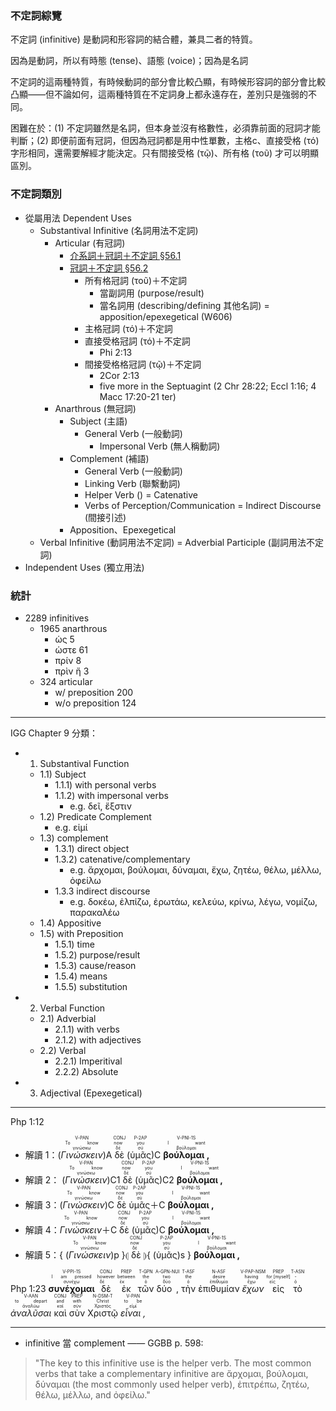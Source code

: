 
### 不定詞綜覽

不定詞 (infinitive) 是動詞和形容詞的結合體，兼具二者的特質。

因為是動詞，所以有時態 (tense)、語態 (voice)；因為是名詞


不定詞的這兩種特質，有時候動詞的部分會比較凸顯，有時候形容詞的部分會比較凸顯——但不論如何，這兩種特質在不定詞身上都永遠存在，差別只是強弱的不同。

困難在於：(1) 不定詞雖然是名詞，但本身並沒有格數性，必須靠前面的冠詞才能判斷；(2) 即便前面有冠詞，但因為冠詞都是用中性單數，主格c、直接受格 (τό) 字形相同，還需要解經才能決定。只有間接受格 (τῷ)、所有格 (τοῦ) 才可以明顯區別。

### 不定詞類別
- 從屬用法 Dependent Uses
	- Substantival Infinitive (名詞用法不定詞)
		- Articular (有冠詞)
			- [介系詞＋冠詞＋不定詞 §56.1](§561.md)
			- [冠詞＋不定詞 §56.2](§562.md)
				- 所有格冠詞 (τοῦ)＋不定詞
					- 當副詞用 (purpose/result)
					- 當名詞用 (describing/defining 其他名詞) = apposition/epexegetical (W606)
				- 主格冠詞 (τό)＋不定詞
				- 直接受格冠詞 (τό)＋不定詞
					- Phi 2:13
				- 間接受格格冠詞 (τῷ)＋不定詞
					- 2Cor 2:13
					-  five more in the Septuagint (2 Chr 28:22; Eccl 1:16; 4 Macc 17:20-21 ter)
		- Anarthrous (無冠詞)
			- Subject (主語)
				- General Verb (一般動詞)
					- Impersonal Verb (無人稱動詞)
			- Complement (補語)
				- General Verb (一般動詞)
				- Linking Verb (聯繫動詞)
				- Helper Verb () = Catenative
				- Verbs of Perception/Communication = Indirect Discourse (間接引述)
			- Apposition、Epexegetical
	- Verbal Infinitive (動詞用法不定詞) = Adverbial Participle (副詞用法不定詞)
- Independent Uses (獨立用法)



### 統計
- 2289 infinitives
	-  1965 anarthrous
		-  ὡς 5 
		-  ὡστε 61
		-  πρίν 8
		-  πρὶν ἤ 3
	- 324 articular
		- w/ preposition 200
		- w/o preposition 124

---

IGG Chapter 9 分類：
- 1) Substantival Function
	- 1.1) Subject
		- 1.1.1) with personal verbs
		- 1.1.2) with impersonal verbs
			- e.g. δεῖ, ἔξστιν
	- 1.2) Predicate Complement
		- e.g. εἰμί
	- 1.3) complement
		- 1.3.1) direct object
		- 1.3.2) catenative/complementary
			- e.g. ἄρχομαι, βούλομαι, δύναμαι, ἔχω, ζητέω, θέλω, μέλλω, ὀφείλω
		- 1.3.3 indirect discourse
			- e.g. δοκέω, ἐλπίζω, ἐρωτάω, κελεύω, κρίνω, λέγω, νομίζω, παρακαλέω
	- 1.4) Appositive
	- 1.5) with Preposition
		- 1.5.1) time
		- 1.5.2) purpose/result
		- 1.5.3) cause/reason 
		- 1.5.4) means
		- 1.5.5) substitution
- 2) Verbal Function
	- 2.1) Adverbial
		- 2.1.1) with verbs
		- 2.1.2) with adjectives
	- 2.2) Verbal
		- 2.2.1) Imperitival
		- 2.2.2) Absolute
- 3) Adjectival (Epexegetical)

---

Php 1:12

- 解讀 1：(<RUBY><ruby><ruby><em>Γινώσκειν</em><rt>γινώσκω</rt></ruby><rt>To know</rt></ruby><rt>V-PAN</rt></RUBY>)A <RUBY><ruby><ruby>δὲ<rt>δέ</rt></ruby><rt>now</rt></ruby><rt>CONJ</rt></RUBY> (<RUBY><ruby><ruby>ὑμᾶς<rt>σύ</rt></ruby><rt>you</rt></ruby><rt>P-2AP</rt></RUBY>)C <RUBY><ruby><ruby><strong>βούλομαι ,</strong><rt>βούλομαι</rt></ruby><rt>I want</rt></ruby><rt>V-PNI-1S</rt></RUBY>
- 解讀 2： (<RUBY><ruby><ruby><em>Γινώσκειν</em><rt>γινώσκω</rt></ruby><rt>To know</rt></ruby><rt>V-PAN</rt></RUBY>)C1 <RUBY><ruby><ruby>δὲ<rt>δέ</rt></ruby><rt>now</rt></ruby><rt>CONJ</rt></RUBY> (<RUBY><ruby><ruby>ὑμᾶς<rt>σύ</rt></ruby><rt>you</rt></ruby><rt>P-2AP</rt></RUBY>)C2 <RUBY><ruby><ruby><strong>βούλομαι ,</strong><rt>βούλομαι</rt></ruby><rt>I want</rt></ruby><rt>V-PNI-1S</rt></RUBY>
- 解讀 3：(<RUBY><ruby><ruby><em>Γινώσκειν</em><rt>γινώσκω</rt></ruby><rt>To know</rt></ruby><rt>V-PAN</rt></RUBY>)C <RUBY><ruby><ruby>δὲ<rt>δέ</rt></ruby><rt>now</rt></ruby><rt>CONJ</rt></RUBY> <RUBY><ruby><ruby>ὑμᾶς<rt>σύ</rt></ruby><rt>you</rt></ruby><rt>P-2AP</rt></RUBY>＋C <RUBY><ruby><ruby><strong>βούλομαι ,</strong><rt>βούλομαι</rt></ruby><rt>I want</rt></ruby><rt>V-PNI-1S</rt></RUBY>
- 解讀 4：<RUBY><ruby><ruby><em>Γινώσκειν</em><rt>γινώσκω</rt></ruby><rt>To know</rt></ruby><rt>V-PAN</rt></RUBY>＋C <RUBY><ruby><ruby>δὲ<rt>δέ</rt></ruby><rt>now</rt></ruby><rt>CONJ</rt></RUBY> (<RUBY><ruby><ruby>ὑμᾶς<rt>σύ</rt></ruby><rt>you</rt></ruby><rt>P-2AP</rt></RUBY>)C <RUBY><ruby><ruby><strong>βούλομαι ,</strong><rt>βούλομαι</rt></ruby><rt>I want</rt></ruby><rt>V-PNI-1S</rt></RUBY>
- 解讀 5：{ (<RUBY><ruby><ruby><em>Γινώσκειν</em><rt>γινώσκω</rt></ruby><rt>To know</rt></ruby><rt>V-PAN</rt></RUBY>)p }⦇ <RUBY><ruby><ruby>δὲ<rt>δέ</rt></ruby><rt>now</rt></ruby><rt>CONJ</rt></RUBY> ⦈{ (<RUBY><ruby><ruby>ὑμᾶς<rt>σύ</rt></ruby><rt>you</rt></ruby><rt>P-2AP</rt></RUBY>)s } <RUBY><ruby><ruby><strong>βούλομαι ,</strong><rt>βούλομαι</rt></ruby><rt>I want</rt></ruby><rt>V-PNI-1S</rt></RUBY>

<rt>Php 1:23</rt> <RUBY><ruby><ruby><strong>συνέχομαι</strong><rt>συνέχω</rt></ruby><rt>I am pressed</rt></ruby><rt>V-PPI-1S</rt></RUBY> <RUBY><ruby><ruby>δὲ<rt>δέ</rt></ruby><rt>however</rt></ruby><rt>CONJ</rt></RUBY> <RUBY><ruby><ruby>ἐκ<rt>ἐκ</rt></ruby><rt>between</rt></ruby><rt>PREP</rt></RUBY> <RUBY><ruby><ruby>τῶν<rt>ὁ</rt></ruby><rt>the</rt></ruby><rt>T-GPN</rt></RUBY> <RUBY><ruby><ruby>δύο ,<rt>δύο</rt></ruby><rt>two</rt></ruby><rt>A-GPN-NUI</rt></RUBY> <RUBY><ruby><ruby>τὴν<rt>ὁ</rt></ruby><rt>the</rt></ruby><rt>T-ASF</rt></RUBY> <RUBY><ruby><ruby>ἐπιθυμίαν<rt>ἐπιθυμία</rt></ruby><rt>desire</rt></ruby><rt>N-ASF</rt></RUBY> <RUBY><ruby><ruby><em>ἔχων</em><rt>ἔχω</rt></ruby><rt>having</rt></ruby><rt>V-PAP-NSM</rt></RUBY> <RUBY><ruby><ruby>εἰς<rt>εἰς</rt></ruby><rt>for [myself]</rt></ruby><rt>PREP</rt></RUBY> <RUBY><ruby><ruby>τὸ<rt>ὁ</rt></ruby><rt>-</rt></ruby><rt>T-ASN</rt></RUBY> <RUBY><ruby><ruby><em>ἀναλῦσαι</em><rt>ἀναλύω</rt></ruby><rt>to depart</rt></ruby><rt>V-AAN</rt></RUBY> <RUBY><ruby><ruby>καὶ<rt>καί</rt></ruby><rt>and</rt></ruby><rt>CONJ</rt></RUBY> <RUBY><ruby><ruby>σὺν<rt>σύν</rt></ruby><rt>with</rt></ruby><rt>PREP</rt></RUBY> <RUBY><ruby><ruby>Χριστῷ<rt>Χριστός</rt></ruby><rt>Christ</rt></ruby><rt>N-DSM-T</rt></RUBY> <RUBY><ruby><ruby><em>εἶναι ,</em><rt>εἰμί</rt></ruby><rt>to be</rt></ruby><rt>V-PAN</rt>
	
---

- infinitive 當 complement —— GGBB p. 598: 
>"The key to this infinitive use is the helper verb. The most common verbs that take a complementary infinitive are ἄρχομαι, βούλομαι, δύναμαι (the most commonly used helper verb), ἐπιτρέπω, ζητέω, θέλω, μέλλω, and ὀφείλω."